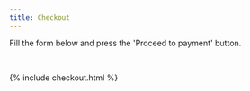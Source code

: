```yaml
---
title: Checkout
---
```


Fill the form below and press the 'Proceed to payment' button.

<br />

{% include checkout.html %}